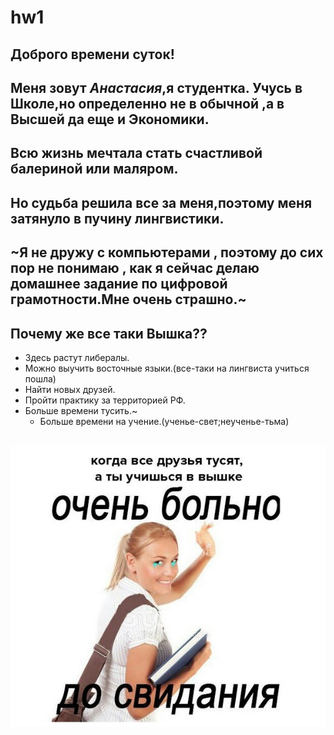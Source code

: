 # hw1
## Доброго времени суток!
## Меня зовут *Анастасия*,я студентка. Учусь в Школе,но определенно не в обычной ,а в Высшей да еще и Экономики.
## Всю жизнь мечтала стать счастливой балериной или маляром.
## Но судьба решила все за меня,поэтому меня затянуло в пучину лингвистики.
## ~Я не дружу с компьютерами , поэтому до сих пор не понимаю , как я сейчас делаю домашнее задание по цифровой грамотности.Мне очень страшно.~
## Почему же все таки Вышка??
+ Здесь растут либералы.
+ Можно выучить восточные языки.(все-таки на лингвиста учиться пошла)
+ Найти новых друзей.
+ Пройти практику за территорией РФ.
+ Больше времени тусить.~
  - Больше времени на учение.(ученье-свет;неученье-тьма)
## ![](https://github.com/anastasiagoryaynova/hw1/blob/master/U2Vtscclz6A.jpg)
